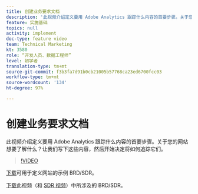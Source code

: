 ```yaml
---
title: 创建业务要求文档
description: '此视频介绍定义要用 Adobe Analytics 跟踪什么内容的首要步骤。关于您的网站想要了解什么？让我们写下这些内容，然后开始决定将如何追踪它们。 '
feature: 实施基础
topics: null
activity: implement
doc-type: feature video
team: Technical Marketing
kt: 3580
role: “开发人员、数据工程师”
level: 初学者
translation-type: tm+mt
source-git-commit: f3b3fa7d91b0cb21005b57768ca23ed6700fcc03
workflow-type: tm+mt
source-wordcount: '134'
ht-degree: 97%

---
```



# 创建业务要求文档

此视频介绍定义要用 Adobe Analytics 跟踪什么内容的首要步骤。关于您的网站想要了解什么？让我们写下这些内容，然后开始决定将如何追踪它们。

>[!VIDEO](https://video.tv.adobe.com/v/28758/?quality=12)

[下载](https://analytics.enablementadobe.com/files/brd-sdr-sample-template.xlsx)可用于定义网站的示例 BRD/SDR。

[下载](https://analytics.enablementadobe.com/files/geometrixx-clothiers-brd-sdr.xlsx)此视频（和 [SDR 视频](creating-and-maintaining-an-sdr.md)）中所涉及的 BRD/SDR。
